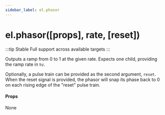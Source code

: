 ```yaml
---
sidebar_label: el.phasor
---
```


# el.phasor([props], rate, [reset])

:::tip Stable
Full support across available targets
:::

Outputs a ramp from 0 to 1 at the given rate. Expects one child, providing
the ramp rate in `hz`.

Optionally, a pulse train can be provided as the second argument, `reset`. When
the reset signal is provided, the phasor will snap its phase back to 0 on each
rising edge of the "reset" pulse train.

#### Props

None

